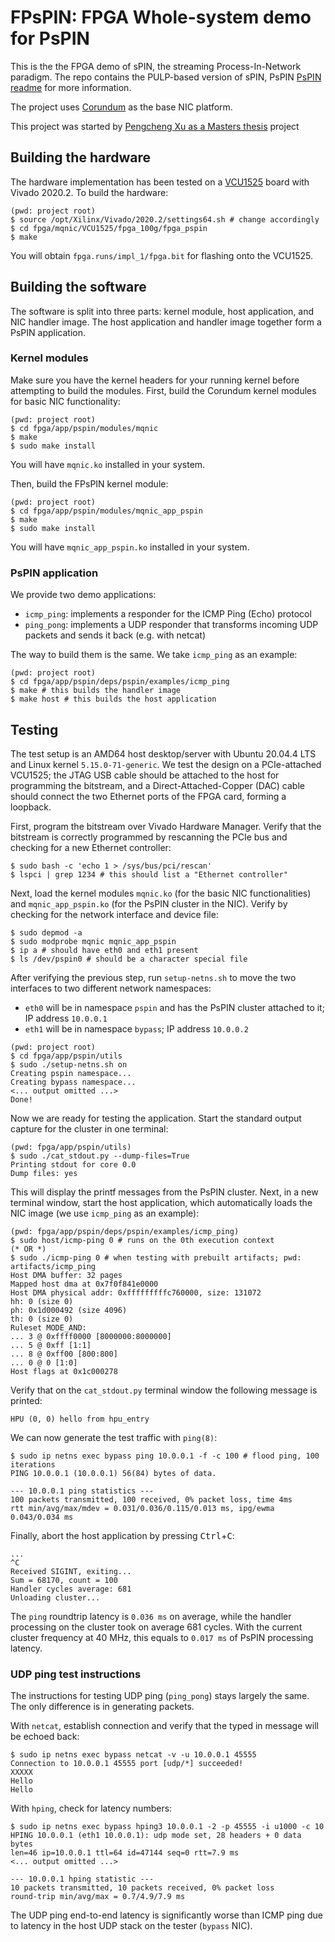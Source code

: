 # FPsPIN: FPGA Whole-system demo for PsPIN

This is the the FPGA demo of sPIN, the streaming Process-In-Network paradigm.  The repo contains the PULP-based version of sPIN, PsPIN [PsPIN readme](https://github.com/spcl/pspin) for more information.

The project uses [Corundum](/README.corundum.md) as the base NIC platform.

This project was started by [Pengcheng Xu as a Masters thesis](https://doi.org/10.3929/ethz-b-000637676) project 

## Building the hardware

The hardware implementation has been tested on a [VCU1525](https://www.xilinx.com/products/boards-and-kits/vcu1525-a.html) board with Vivado 2020.2.  To build the hardware:

```console
(pwd: project root)
$ source /opt/Xilinx/Vivado/2020.2/settings64.sh # change accordingly
$ cd fpga/mqnic/VCU1525/fpga_100g/fpga_pspin
$ make
```

You will obtain `fpga.runs/impl_1/fpga.bit` for flashing onto the VCU1525.

## Building the software

The software is split into three parts: kernel module, host application, and NIC handler image.  The host application and handler image together form a PsPIN application.

### Kernel modules

Make sure you have the kernel headers for your running kernel before attempting to build the modules.  First, build the Corundum kernel modules for basic NIC functionality:

```console
(pwd: project root)
$ cd fpga/app/pspin/modules/mqnic
$ make
$ sudo make install
```

You will have `mqnic.ko` installed in your system.

Then, build the FPsPIN kernel module:
```console
(pwd: project root)
$ cd fpga/app/pspin/modules/mqnic_app_pspin
$ make
$ sudo make install
```

You will have `mqnic_app_pspin.ko` installed in your system.

### PsPIN application

We provide two demo applications:
- `icmp_ping`: implements a responder for the ICMP Ping (Echo) protocol
- `ping_pong`: implements a UDP responder that transforms incoming UDP packets and sends it back (e.g. with netcat)

The way to build them is the same.  We take `icmp_ping` as an example:

```console
(pwd: project root)
$ cd fpga/app/pspin/deps/pspin/examples/icmp_ping
$ make # this builds the handler image
$ make host # this builds the host application
```

## Testing

The test setup is an AMD64 host desktop/server with Ubuntu 20.04.4 LTS and Linux kernel `5.15.0-71-generic`.  We test the design on a PCIe-attached VCU1525; the JTAG USB cable should be attached to the host for programming the bitstream, and a Direct-Attached-Copper (DAC) cable should connect the two Ethernet ports of the FPGA card, forming a loopback.

First, program the bitstream over Vivado Hardware Manager.  Verify that the bitstream is correctly programmed by rescanning the PCIe bus and checking for a new Ethernet controller:

```console
$ sudo bash -c 'echo 1 > /sys/bus/pci/rescan'
$ lspci | grep 1234 # this should list a "Ethernet controller"
```

Next, load the kernel modules `mqnic.ko` (for the basic NIC functionalities) and `mqnic_app_pspin.ko` (for the PsPIN cluster in the NIC).  Verify by checking for the network interface and device file:

```console
$ sudo depmod -a
$ sudo modprobe mqnic mqnic_app_pspin
$ ip a # should have eth0 and eth1 present
$ ls /dev/pspin0 # should be a character special file
```

After verifying the previous step, run `setup-netns.sh` to move the two interfaces to two different network namespaces:
- `eth0` will be in namespace `pspin` and has the PsPIN cluster attached to it; IP address `10.0.0.1`
- `eth1` will be in namespace `bypass`; IP address `10.0.0.2`

```console
(pwd: project root)
$ cd fpga/app/pspin/utils
$ sudo ./setup-netns.sh on
Creating pspin namespace...
Creating bypass namespace...
<... output omitted ...>
Done!
```

Now we are ready for testing the application.  Start the standard output capture for the cluster in one terminal:
```console
(pwd: fpga/app/pspin/utils)
$ sudo ./cat_stdout.py --dump-files=True
Printing stdout for core 0.0
Dump files: yes
```

This will display the printf messages from the PsPIN cluster.  Next, in a new terminal window, start the host application, which automatically loads the NIC image (we use `icmp_ping` as an example):

```console
(pwd: fpga/app/pspin/deps/pspin/examples/icmp_ping)
$ sudo host/icmp-ping 0 # runs on the 0th execution context
(* OR *)
$ sudo ./icmp-ping 0 # when testing with prebuilt artifacts; pwd: artifacts/icmp_ping
Host DMA buffer: 32 pages
Mapped host dma at 0x7f0f841e0000
Host DMA physical addr: 0xfffffffffc760000, size: 131072
hh: 0 (size 0)
ph: 0x1d000492 (size 4096)
th: 0 (size 0)
Ruleset MODE_AND:
... 3 @ 0xffff0000 [8000000:8000000]
... 5 @ 0xff [1:1]
... 8 @ 0xff00 [800:800]
... 0 @ 0 [1:0]
Host flags at 0x1c000278
```

Verify that on the `cat_stdout.py` terminal window the following message is printed:

```text
HPU (0, 0) hello from hpu_entry
```

We can now generate the test traffic with `ping(8)`:

```console
$ sudo ip netns exec bypass ping 10.0.0.1 -f -c 100 # flood ping, 100 iterations
PING 10.0.0.1 (10.0.0.1) 56(84) bytes of data.

--- 10.0.0.1 ping statistics ---
100 packets transmitted, 100 received, 0% packet loss, time 4ms
rtt min/avg/max/mdev = 0.031/0.036/0.115/0.013 ms, ipg/ewma 0.043/0.034 ms
```

Finally, abort the host application by pressing <kbd>Ctrl</kbd>+<kbd>C</kbd>:

```console
...
^C
Received SIGINT, exiting...
Sum = 68170, count = 100
Handler cycles average: 681
Unloading cluster...
```

The `ping` roundtrip latency is `0.036 ms` on average, while the handler processing on the cluster took on average 681 cycles.  With the current cluster frequency at 40 MHz, this equals to `0.017 ms` of PsPIN processing latency.

### UDP ping test instructions

The instructions for testing UDP ping (`ping_pong`) stays largely the same.  The only difference is in generating packets.

With `netcat`, establish connection and verify that the typed in message will be echoed back:

```console
$ sudo ip netns exec bypass netcat -v -u 10.0.0.1 45555
Connection to 10.0.0.1 45555 port [udp/*] succeeded!
XXXXX
Hello
Hello
```

With `hping`, check for latency numbers:

```console
$ sudo ip netns exec bypass hping3 10.0.0.1 -2 -p 45555 -i u1000 -c 10
HPING 10.0.0.1 (eth1 10.0.0.1): udp mode set, 28 headers + 0 data bytes
len=46 ip=10.0.0.1 ttl=64 id=47144 seq=0 rtt=7.9 ms
<... output omitted ...>

--- 10.0.0.1 hping statistic ---
10 packets transmitted, 10 packets received, 0% packet loss
round-trip min/avg/max = 0.7/4.9/7.9 ms
```

The UDP ping end-to-end latency is significantly worse than ICMP ping due to latency in the host UDP stack on the tester (`bypass` NIC).
